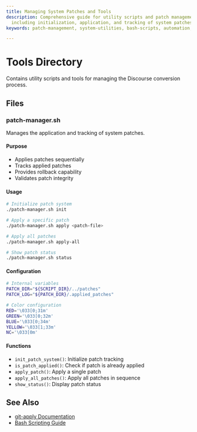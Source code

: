 ```yaml
---
title: Managing System Patches and Tools
description: Comprehensive guide for utility scripts and patch management tools,
  including initialization, application, and tracking of system patches
keywords: patch-management, system-utilities, bash-scripts, automation, version-control

---
```

# Tools Directory

Contains utility scripts and tools for managing the Discourse conversion process.

## Files

### patch-manager.sh
Manages the application and tracking of system patches.

#### Purpose
- Applies patches sequentially
- Tracks applied patches
- Provides rollback capability
- Validates patch integrity

#### Usage
```bash
# Initialize patch system
./patch-manager.sh init

# Apply a specific patch
./patch-manager.sh apply <patch-file>

# Apply all patches
./patch-manager.sh apply-all

# Show patch status
./patch-manager.sh status
```

#### Configuration
```bash
# Internal variables
PATCH_DIR="${SCRIPT_DIR}/../patches"
PATCH_LOG="${PATCH_DIR}/.applied_patches"

# Color configuration
RED='\033[0;31m'
GREEN='\033[0;32m'
BLUE='\033[0;34m'
YELLOW='\033[1;33m'
NC='\033[0m'
```

#### Functions
- `init_patch_system()`: Initialize patch tracking
- `is_patch_applied()`: Check if patch is already applied
- `apply_patch()`: Apply a single patch
- `apply_all_patches()`: Apply all patches in sequence
- `show_status()`: Display patch status

## See Also
- [git-apply Documentation](https://git-scm.com/docs/git-apply)
- [Bash Scripting Guide](https://tldp.org/LDP/abs/html/)